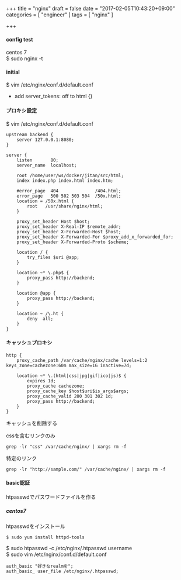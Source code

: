 +++
title = "nginx"
draft = false
date = "2017-02-05T10:43:20+09:00"
categories = [ "engineer" ]
tags = [ "nginx" ]

+++

#### config test

centos 7  
$ sudo nginx -t  

#### initial

$ vim /etc/nginx/conf.d/default.conf

- add server_tokens: off to html {}

#### プロキシ設定

$ vim /etc/nginx/conf.d/default.conf

```
upstream backend {
    server 127.0.0.1:8080;
}

server {
    listen       80;
    server_name  localhost;

    root /home/user/ws/docker/jitan/src/html;
    index index.php index.html index.htm;

    #error_page  404              /404.html;
    error_page   500 502 503 504  /50x.html;
    location = /50x.html {
        root   /usr/share/nginx/html;
    }

    proxy_set_header Host $host;
    proxy_set_header X-Real-IP $remote_addr;
    proxy_set_header X-Forwarded-Host $host;
    proxy_set_header X-Forwarded-For $proxy_add_x_forwarded_for;
    proxy_set_header X-Forwarded-Proto $scheme;

    location / {
        try_files $uri @app;
    }

    location ~* \.php$ {
        proxy_pass http://backend;
    }

    location @app {
        proxy_pass http://backend;
    }

    location ~ /\.ht {
        deny  all;
    }
}
```

#### キャッシュプロキシ

```
http {
    proxy_cache_path /var/cache/nginx/cache levels=1:2 keys_zone=cachezone:60m max_size=1G inactive=7d;

    location ~* \.(html|css|jpg|gif|ico|js)$ {
        expires 1d;
        proxy_cache cachezone;
        proxy_cache_key $host$uri$is_args$args;
        proxy_cache_valid 200 301 302 1d;
        proxy_pass http://backend;
    }
}
```

キャッシュを削除する

cssを含むリンクのみ

```
grep -lr "css" /var/cache/nginx/ | xargs rm -f
```

特定のリンク

```
grep -lr "http://sample.com/" /var/cache/nginx/ | xargs rm -f
```

#### basic認証

htpasswdでパスワードファイルを作る

##### centos7

htpasswdをインストール

```
$ sudo yum install httpd-tools
```

$ sudo htpasswd -c /etc/nginx/.htpasswd username  
$ sudo vim /etc/nginx/conf.d/default.conf

```
auth_basic "好きなrealmを";
auth_basic_ user_file /etc/nginx/.htpasswd;
```




